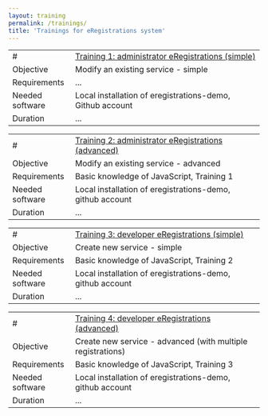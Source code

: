 ```yaml
---
layout: training
permalink: /trainings/
title: 'Trainings for eRegistrations system'
---
```


<table class="table table-bordered table-striped table-info">
  <tbody>
    <tr>
      <td style="width: 25%">#</td>
      <td><a href="/trainings/1">Training 1: administrator eRegistrations (simple)</a></td>
    </tr>
    <tr>
      <td>Objective</td>
      <td>Modify an existing service - simple</td>
    </tr>
    <tr>
      <td>Requirements</td>
      <td>...</td>
    </tr>
    <tr>
      <td>Needed software</td>
      <td>Local installation of eregistrations-demo, Github account</td>
    </tr>
    <tr>
      <td>Duration</td>
      <td>...</td>
    </tr>
  </tbody>
</table>

<table class="table table-bordered table-striped table-info">
  <tbody>
    <tr>
      <td style="width: 25%">#</td>
      <td><a href="/trainings/2">Training 2: administrator eRegistrations (advanced)</a></td>
    </tr>
    <tr>
      <td>Objective</td>
      <td>Modify an existing service - advanced</td>
    </tr>
    <tr>
      <td>Requirements</td>
      <td>Basic knowledge of JavaScript, Training 1</td>
    </tr>
    <tr>
      <td>Needed software</td>
      <td>Local installation of eregistrations-demo, github account</td>
    </tr>
    <tr>
      <td>Duration</td>
      <td>...</td>
    </tr>
  </tbody>
</table>

<table class="table table-bordered table-striped table-info">
  <tbody>
    <tr>
      <td style="width: 25%">#</td>
      <td><a href="/trainings/3">Training 3: developer eRegistrations (simple)</a></td>
    </tr>
    <tr>
      <td>Objective</td>
      <td>Create new service - simple</td>
    </tr>
    <tr>
      <td>Requirements</td>
      <td>Basic knowledge of JavaScript, Training 2</td>
    </tr>
    <tr>
      <td>Needed software</td>
      <td>Local installation of eregistrations-demo, github account</td>
    </tr>
    <tr>
      <td>Duration</td>
      <td>...</td>
    </tr>
  </tbody>
</table>

<table class="table table-bordered table-striped table-info">
  <tbody>
    <tr>
      <td style="width: 25%">#</td>
      <td><a href="/trainings/4">Training 4: developer eRegistrations (advanced)</a></td>
    </tr>
    <tr>
      <td>Objective</td>
      <td>Create new service - advanced (with multiple registrations)</td>
    </tr>
    <tr>
      <td>Requirements</td>
      <td>Basic knowledge of JavaScript, Training 3</td>
    </tr>
    <tr>
      <td>Needed software</td>
      <td>Local installation of eregistrations-demo, github account</td>
    </tr>
    <tr>
      <td>Duration</td>
      <td>...</td>
    </tr>
  </tbody>
</table>
